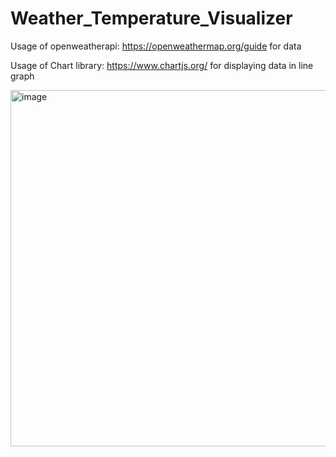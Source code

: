 # Weather_Temperature_Visualizer
Usage of openweatherapi: https://openweathermap.org/guide for data

Usage of Chart library: https://www.chartjs.org/ for displaying data in line graph

<img width="570" alt="image" src="https://github.com/Hari-Kumar-A/Weather_Temperature_Visualizer/assets/125040587/bffc54f6-e70a-467e-b938-3267a46ef918">

